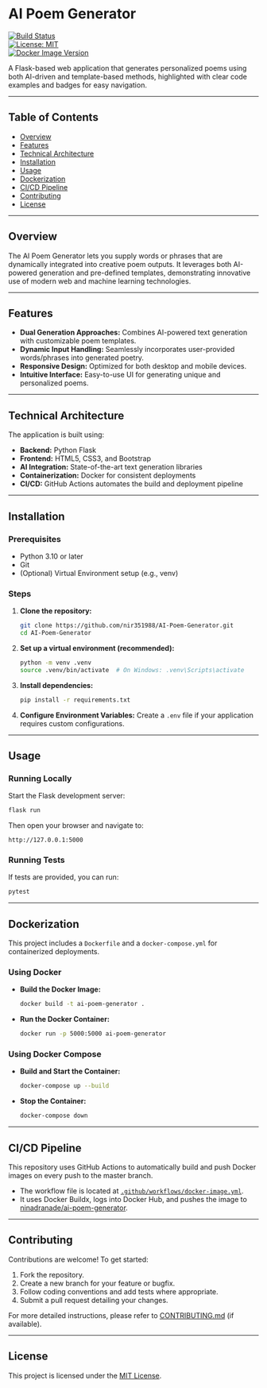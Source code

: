 # AI Poem Generator  
[![Build Status](https://github.com/nir351988/AI-Poem-Generator/actions/workflows/docker-image.yml/badge.svg)](https://github.com/nir351988/AI-Poem-Generator/actions)  
[![License: MIT](https://img.shields.io/badge/License-MIT-blue.svg)](LICENSE)  
[![Docker Image Version](https://img.shields.io/docker/v/ninadranade/ai-poem-generator?logo=docker)](https://hub.docker.com/r/ninadranade/ai-poem-generator)

A Flask-based web application that generates personalized poems using both AI-driven and template-based methods, highlighted with clear code examples and badges for easy navigation.

---

## Table of Contents

- [Overview](#overview)
- [Features](#features)
- [Technical Architecture](#technical-architecture)
- [Installation](#installation)
- [Usage](#usage)
- [Dockerization](#dockerization)
- [CI/CD Pipeline](#cicd-pipeline)
- [Contributing](#contributing)
- [License](#license)

---

## Overview

The AI Poem Generator lets you supply words or phrases that are dynamically integrated into creative poem outputs. It leverages both AI-powered generation and pre-defined templates, demonstrating innovative use of modern web and machine learning technologies.

---

## Features

- **Dual Generation Approaches:** Combines AI-powered text generation with customizable poem templates.
- **Dynamic Input Handling:** Seamlessly incorporates user-provided words/phrases into generated poetry.
- **Responsive Design:** Optimized for both desktop and mobile devices.
- **Intuitive Interface:** Easy-to-use UI for generating unique and personalized poems.

---

## Technical Architecture

The application is built using:
- **Backend:** Python Flask
- **Frontend:** HTML5, CSS3, and Bootstrap
- **AI Integration:** State-of-the-art text generation libraries
- **Containerization:** Docker for consistent deployments
- **CI/CD:** GitHub Actions automates the build and deployment pipeline

---

## Installation

### Prerequisites

- Python 3.10 or later
- Git
- (Optional) Virtual Environment setup (e.g., venv)

### Steps

1. **Clone the repository:**
   ```bash
   git clone https://github.com/nir351988/AI-Poem-Generator.git
   cd AI-Poem-Generator
   ```

2. **Set up a virtual environment (recommended):**
   ```bash
   python -m venv .venv
   source .venv/bin/activate  # On Windows: .venv\Scripts\activate
   ```

3. **Install dependencies:**
   ```bash
   pip install -r requirements.txt
   ```

4. **Configure Environment Variables:**
   Create a `.env` file if your application requires custom configurations.

---

## Usage

### Running Locally

Start the Flask development server:
```bash
flask run
```
Then open your browser and navigate to:
```
http://127.0.0.1:5000
```

### Running Tests

If tests are provided, you can run:
```bash
pytest
```

---

## Dockerization

This project includes a `Dockerfile` and a `docker-compose.yml` for containerized deployments.

### Using Docker

- **Build the Docker Image:**
  ```bash
  docker build -t ai-poem-generator .
  ```
- **Run the Docker Container:**
  ```bash
  docker run -p 5000:5000 ai-poem-generator
  ```

### Using Docker Compose

- **Build and Start the Container:**
  ```bash
  docker-compose up --build
  ```
- **Stop the Container:**
  ```bash
  docker-compose down
  ```

---

## CI/CD Pipeline

This repository uses GitHub Actions to automatically build and push Docker images on every push to the master branch.

- The workflow file is located at [`.github/workflows/docker-image.yml`](.github/workflows/docker-image.yml).
- It uses Docker Buildx, logs into Docker Hub, and pushes the image to [ninadranade/ai-poem-generator](https://hub.docker.com/r/ninadranade/ai-poem-generator).

---

## Contributing

Contributions are welcome! To get started:

1. Fork the repository.
2. Create a new branch for your feature or bugfix.
3. Follow coding conventions and add tests where appropriate.
4. Submit a pull request detailing your changes.

For more detailed instructions, please refer to [CONTRIBUTING.md](CONTRIBUTING.md) (if available).

---

## License

This project is licensed under the [MIT License](LICENSE).
